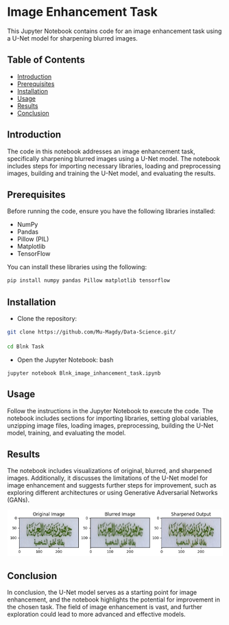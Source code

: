 # Image Enhancement Task

This Jupyter Notebook contains code for an image enhancement task using a U-Net model for sharpening blurred images.

## Table of Contents

- [Introduction](#introduction)
- [Prerequisites](#prerequisites)
- [Installation](#installation)
- [Usage](#usage)
- [Results](#results)
- [Conclusion](#conclusion)

## Introduction

The code in this notebook addresses an image enhancement task, specifically sharpening blurred images using a U-Net model. The notebook includes steps for importing necessary libraries, loading and preprocessing images, building and training the U-Net model, and evaluating the results.

## Prerequisites

Before running the code, ensure you have the following libraries installed:

- NumPy
- Pandas
- Pillow (PIL)
- Matplotlib
- TensorFlow

You can install these libraries using the following:

```bash
pip install numpy pandas Pillow matplotlib tensorflow
```

## Installation

 - Clone the repository:
```bash
git clone https://github.com/Mu-Magdy/Data-Science.git/

cd Blnk Task
```

-  Open the Jupyter Notebook:
bash

```
jupyter notebook Blnk_image_inhancement_task.ipynb
```

## Usage
Follow the instructions in the Jupyter Notebook to execute the code. The notebook includes sections for importing libraries, setting global variables, unzipping image files, loading images, preprocessing, building the U-Net model, training, and evaluating the model.

## Results
The notebook includes visualizations of original, blurred, and sharpened images. Additionally, it discusses the limitations of the U-Net model for image enhancement and suggests further steps for improvement, such as exploring different architectures or using Generative Adversarial Networks (GANs).

![](image.png)

## Conclusion
In conclusion, the U-Net model serves as a starting point for image enhancement, and the notebook highlights the potential for improvement in the chosen task. The field of image enhancement is vast, and further exploration could lead to more advanced and effective models.